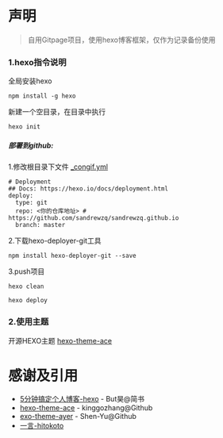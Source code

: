 # 声明
> 自用Gitpage项目，使用hexo博客框架，仅作为记录备份使用

### 1.hexo指令说明

全局安装hexo

```
npm install -g hexo
```
新建一个空目录，在目录中执行
```
hexo init
```

##### 部署到github:
1.修改根目录下文件 [_congif.yml](_config.yml)
```
# Deployment
## Docs: https://hexo.io/docs/deployment.html
deploy:
  type: git
  repo: <你的仓库地址> # https://github.com/sandrewzq/sandrewzq.github.io
  branch: master
```
2.下载hexo-deployer-git工具
```
npm install hexo-deployer-git --save
```
3.push项目
```
hexo clean

hexo deploy
```
### 2.使用主题
开源HEXO主题
[hexo-theme-ace](https://github.com/kinggozhang/hexo-theme-ace)



# 感谢及引用
- [5分钟搞定个人博客-hexo](https://www.jianshu.com/p/390f202c5b0e) - But昊@简书
- [hexo-theme-ace](https://github.com/kinggozhang/hexo-theme-ace) - kinggozhang@Github 
- [exo-theme-ayer](https://github.com/Shen-Yu/hexo-theme-ayer) - Shen-Yu@Github
- [一言-hitokoto](https://hitokoto.cn)


